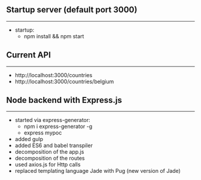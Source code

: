 ## Startup server (default port 3000)
-----------
- startup: 
    - npm install && npm start

## Current API
-----------
- http://localhost:3000/countries
- http://localhost:3000/countries/belgium

## Node backend with Express.js
---------------------------
- started via express-generator:
    - npm i express-generator -g
    - express mypoc
- added gulp
- added ES6 and babel transpiler
- decomposition of the app.js
- decomposition of the routes
- used axios.js for Http calls
- replaced templating language Jade with Pug (new version of Jade)